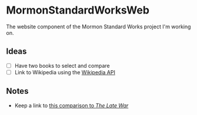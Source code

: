 # MormonStandardWorksWeb

The website component of the Mormon Standard Works project I'm working on.

## Ideas

- [ ] Have two books to select and compare
- [ ] Link to Wikipedia using the [Wikipedia API](https://www.mediawiki.org/wiki/API:Main_page)

## Notes

* Keep a link to [this comparison to *The Late War*](http://wordtree.org/thelatewar/)